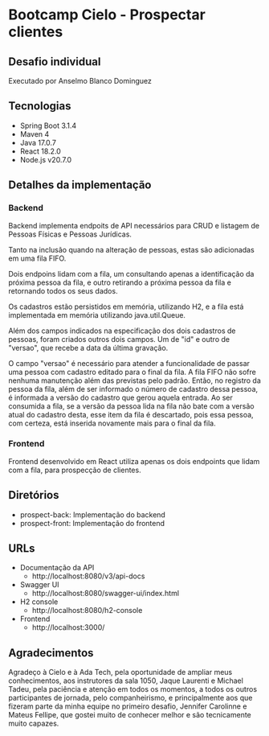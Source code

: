 # Bootcamp Cielo - Prospectar clientes

## Desafio individual

Executado por Anselmo Blanco Dominguez

## Tecnologias

- Spring Boot 3.1.4
- Maven 4
- Java 17.0.7
- React 18.2.0
- Node.js v20.7.0

## Detalhes da implementação

### Backend

Backend implementa endpoits de API necessários para
CRUD e listagem de Pessoas Físicas e Pessoas Jurídicas.

Tanto na inclusão quando na alteração de pessoas, estas 
são adicionadas em uma fila FIFO.

Dois endpoins lidam com a fila, um consultando apenas
a identificação da próxima pessoa da fila, e outro 
retirando a próxima pessoa da fila e retornando todos
os seus dados.

Os cadastros estão persistidos em memória, utilizando
H2, e a fila está implementada em memória utilizando
java.util.Queue.

Além dos campos indicados na especificação dos dois
cadastros de pessoas, foram criados outros dois campos.
Um de "id" e outro de "versao", que recebe a data da última 
gravação.

O campo "versao" é necessário para atender a funcionalidade
de passar uma pessoa com cadastro editado para o final da
fila. A fila FIFO não sofre nenhuma manutenção além das
previstas pelo padrão. Então, no registro da pessoa da 
fila, além de ser informado o número de cadastro dessa
pessoa, é informada a versão do cadastro que gerou aquela
entrada. Ao ser consumida a fila, se a versão da pessoa
lida na fila não bate com a versão atual do cadastro desta,
esse item da fila é descartado, pois essa pessoa, com
certeza, está inserida novamente mais para o final da fila.

### Frontend

Frontend desenvolvido em React utiliza apenas os dois 
endpoints que lidam com a fila, para prospecção de
clientes.

## Diretórios

- prospect-back: Implementação do backend
- prospect-front:  Implementação do frontend

## URLs

- Documentação da API
  - http://localhost:8080/v3/api-docs
- Swagger UI
  - http://localhost:8080/swagger-ui/index.html
- H2 console
  - http://localhost:8080/h2-console
- Frontend
  - http://localhost:3000/

## Agradecimentos

Agradeço à Cielo e à Ada Tech, pela oportunidade de 
ampliar meus conhecimentos, aos instrutores
da sala 1050, Jaque Laurenti e Michael Tadeu, pela
paciência e atenção em todos os momentos, a todos 
os outros participantes de jornada, pelo companheirismo,
e principalmente aos que fizeram parte da minha equipe 
no primeiro desafio, Jennifer Carolinne e Mateus Fellipe,
que gostei muito de conhecer melhor e são tecnicamente 
muito capazes. 
